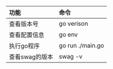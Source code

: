 | 功能 | 命令 |
| :--- | :--- |
| 查看版本号 | go verison |
| 查看配置信息 | go env |
| 执行go程序 | go run ./main.go |
| 查看swag的版本 | swag -v |





